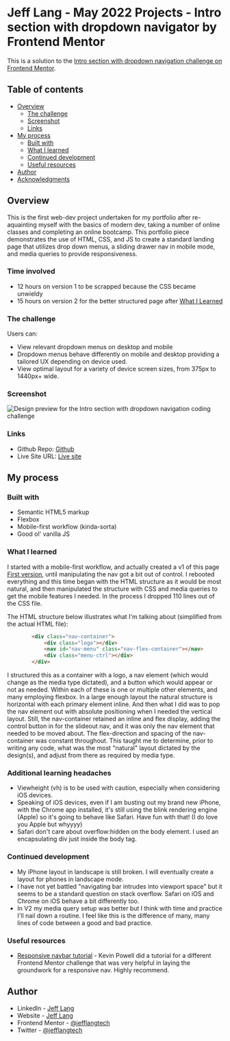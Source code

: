 # Jeff Lang - May 2022 Projects - Intro section with dropdown navigator by Frontend Mentor

This is a solution to the [Intro section with dropdown navigation challenge on Frontend Mentor](https://www.frontendmentor.io/challenges/intro-section-with-dropdown-navigation-ryaPetHE5). 

## Table of contents

- [Overview](#overview)
  - [The challenge](#the-challenge)
  - [Screenshot](#screenshot)
  - [Links](#links)
- [My process](#my-process)
  - [Built with](#built-with)
  - [What I learned](#what-i-learned)
  - [Continued development](#continued-development)
  - [Useful resources](#useful-resources)
- [Author](#author)
- [Acknowledgments](#acknowledgments)

## Overview

This is the first web-dev project undertaken for my portfolio after re-aquainting myself with the basics of modern dev, taking a number of online classes and completing an online bootcamp. This portfolio piece demonstrates the use of HTML, CSS, and JS to create a standard landing page that utilizes drop down menus, a sliding drawer nav in mobile mode, and media queries to provide responsiveness.

### Time involved

 - 12 hours on version 1 to be scrapped because the CSS became unwieldy
 - 15 hours on version 2 for the better structured page after [What I Learned](#what-i-learned)

### The challenge

Users can:

- View relevant dropdown menus on desktop and mobile
- Dropdown menus behave differently on mobile and desktop providing a tailored UX depending on device used.
- View optimal layout for a variety of device screen sizes, from 375px to 1440px+ wide.

### Screenshot

![Design preview for the Intro section with dropdown navigation coding challenge](images/desktop_preview.jpg)

### Links

- Github Repo: [Github](https://github.com/jefflangtech/intro-section)
- Live Site URL: [Live site](https://jefflangtech.github.io/intro-section/index.html)

## My process

### Built with

- Semantic HTML5 markup
- Flexbox
- Mobile-first workflow (kinda-sorta)
- Good ol' vanilla JS

### What I learned

I started with a mobile-first workflow, and actually created a v1 of this page [First version](https://jefflangtech.github.io/intro-section/index-v1.html), until manipulating the nav got a bit out of control. I rebooted everything and this time began with the HTML structure as it would be most natural, and then manipulated the structure with CSS and media queries to get the mobile features I needed. In the process I dropped 110 lines out of the CSS file.

The HTML structure below illustrates what I'm talking about (simplified from the actual HTML file):

```html
        <div class="nav-container">
            <div class="logo"></div>
            <nav id="nav-menu" class="nav-flex-container"></nav>
            <div class="menu-ctrl"></div>
        </div>
```

I structured this as a container with a logo, a nav element (which would change as the media type dictated), and a button which would appear or not as needed. Within each of these is one or multiple other elements, and many employing flexbox. In a large enough layout the natural structure is horizontal with each primary element inline. And then what I did was to pop the nav element out with absolute positioning when I needed the vertical layout. Still, the nav-container retained an inline and flex display, adding the control button in for the slideout nav, and it was only the nav element that needed to be moved about. The flex-direction and spacing of the nav-container was constant throughout. This taught me to determine, prior to writing any code, what was the most "natural" layout dictated by the design(s), and adjust from there as required by media type.

### Additional learning headaches

- Viewheight (vh) is to be used with caution, especially when considering iOS devices. 
- Speaking of iOS devices, even if I am busting out my brand new iPhone, with the Chrome app installed, it's still using the blink rendering engine (Apple) so it's going to behave like Safari. Have fun with that! (I do love you Apple but whyyyy)
- Safari don't care about overflow:hidden on the body element. I used an encapsulating div just inside the body tag.

### Continued development

- My iPhone layout in landscape is still broken. I will eventually create a layout for phones in landscape mode.
- I have not yet battled "navigating bar intrudes into viewport space" but it seems to be a standard question on stack overflow. Safari on iOS and Chrome on iOS behave a bit differently too.
- In V2 my media query setup was better but I think with time and practice I'll nail down a routine. I feel like this is the difference of many, many lines of code between a good and bad practice.

### Useful resources

- [Responsive navbar tutorial](https://youtu.be/HbBMp6yUXO0) - Kevin Powell did a tutorial for a different Frontend Mentor challenge that was very helpful in laying the groundwork for a responsive nav. Highly recommend.

## Author

- LinkedIn - [Jeff Lang](https://www.linkedin.com/in/jeff-lang-a28b4288/)
- Website - [Jeff Lang](https://jefflangtech.github.io/)
- Frontend Mentor - [@jefflangtech](https://www.frontendmentor.io/profile/jefflangtech)
- Twitter - [@jefflangtech](https://twitter.com/jefflangtech)
